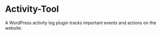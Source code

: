 # Activity-Tool
A WordPress activity log plugin tracks important events and actions on the website.
